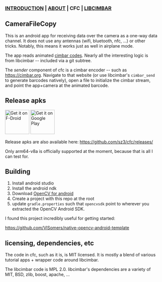 ### [INTRODUCTION](https://github.com/sz3/cimbar) | [ABOUT](https://github.com/sz3/cimbar/blob/master/ABOUT.md) | CFC | [LIBCIMBAR](https://github.com/sz3/libcimbar)

## CameraFileCopy

This is an android app for receiving data over the camera as a one-way data channel. It does not use any antennas (wifi, bluetooth, nfc, ...) or other tricks. Notably, this means it works just as well in airplane mode.

The app reads animated [cimbar codes](https://github.com/sz3/libcimbar). Nearly all the interesting logic is from libcimbar -- included via a git subtree.

The *sender* component of cfc is a cimbar encoder -- such as https://cimbar.org. Navigate to that website (or use libcimbar's `cimbar_send` to generate barcodes natively), open a file to initialize the cimbar stream, and point the app+camera at the animated barcode.

## Release apks

[<img src="https://fdroid.gitlab.io/artwork/badge/get-it-on.png"
     alt="Get it on F-Droid"
     height="80">](https://f-droid.org/packages/org.cimbar.camerafilecopy/)
[<img src="https://play.google.com/intl/en_us/badges/images/generic/en-play-badge.png"
     alt="Get it on Google Play"
     height="80">](https://play.google.com/store/apps/details?id=org.cimbar.camerafilecopy)

Release apks are also available here: https://github.com/sz3/cfc/releases/

Only arm64-v8a is officially supported at the moment, because that is all I can test for.

## Building

1. Install android studio
2. Install the android ndk
3. Download [OpenCV for android](https://github.com/opencv/opencv/releases/download/4.5.0/opencv-4.5.0-android-sdk.zip)
4. Create a project with this repo at the root
5. update `gradle.properties` such that `opencvsdk` point to wherever you extracted the OpenCV Android SDK.

I found this project incredibly useful for getting started:

https://github.com/VlSomers/native-opencv-android-template

## licensing, dependencies, etc

The code in cfc, such as it is, is MIT licensed. It is mostly a blend of various tutorial apps + wrapper code around libcimbar.

The libcimbar code is MPL 2.0. libcimbar's dependencies are a variety of MIT, BSD, zlib, boost, apache, ...

